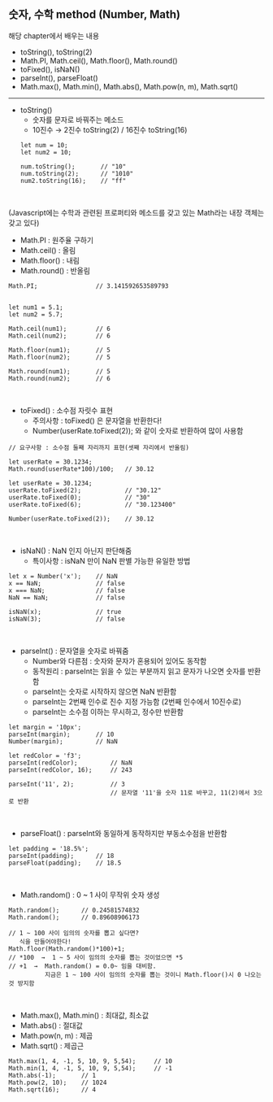 ## 숫자, 수학 method (Number, Math)
해당 chapter에서 배우는 내용   
- toString(), toString(2)   
- Math.PI, Math.ceil(), Math.floor(), Math.round()   
- toFixed(), isNaN()   
- parseInt(), parseFloat()   
- Math.max(), Math.min(), Math.abs(), Math.pow(n, m), Math.sqrt()   

* * *

- toString()   
  * 숫자를 문자로 바꿔주는 메소드   
  * 10진수 → 2진수 toString(2) / 16진수 toString(16)   
  ```
  let num = 10;
  let num2 = 10;

  num.toString();       // "10"
  num.toString(2);      // "1010"
  num2.toString(16);    // "ff"
  ```
  <br>

(Javascript에는 수학과 관련된 프로퍼티와 메소드를 갖고 있는 Math라는 내장 객체는 갖고 있다)
- Math.PI : 원주율 구하기
- Math.ceil() : 올림   
- Math.floor() : 내림   
- Math.round() : 반올림    
```
Math.PI;                // 3.141592653589793


let num1 = 5.1;
let num2 = 5.7;

Math.ceil(num1);        // 6
Math.ceil(num2);        // 6

Math.floor(num1);       // 5
Math.floor(num2);       // 5

Math.round(num1);       // 5
Math.round(num2);       // 6
```
<br>

- toFixed() : 소수점 자릿수 표현   
  * 주의사항 : toFixed() 은 문자열을 반환한다!   
  * Number(userRate.toFixed(2)); 와 같이 숫자로 반환하여 많이 사용함   

```
// 요구사항 : 소수점 둘째 자리까지 표현(셋째 자리에서 반올림)

let userRate = 30.1234;
Math.round(userRate*100)/100;   // 30.12

let userRate = 30.1234;
userRate.toFixed(2);            // "30.12"
userRate.toFixed(0);            // "30"
userRate.toFixed(6);            // "30.123400"

Number(userRate.toFixed(2));    // 30.12
```
<br>

- isNaN() : NaN 인지 아닌지 판단해줌   
  * 특이사항 : isNaN 만이 NaN 판별 가능한 유일한 방법   
```
let x = Number('x');    // NaN
x == NaN;               // false
x === NaN;              // false
NaN == NaN;             // false

isNaN(x);               // true
isNaN(3);               // false
```
<br>

- parseInt() : 문자열을 숫자로 바꿔줌   
  * Number와 다른점 : 숫자와 문자가 혼용되어 있어도 동작함   
  * 동작원리 : parseInt는 읽을 수 있는 부분까지 읽고 문자가 나오면 숫자를 반환함   
  * parseInt는 숫자로 시작하지 않으면 NaN 반환함   
  * parseInt는 2번째 인수로 진수 지정 가능함 (2번째 인수에서 10진수로)   
  * parseInt는 소수점 이하는 무시하고, 정수만 반환함
```
let margin = '10px';
parseInt(margin);       // 10
Number(margin);         // NaN

let redColor = 'f3';
parseInt(redColor);         // NaN
parseInt(redColor, 16);     // 243

parseInt('11', 2);          // 3
                            // 문자열 '11'을 숫자 11로 바꾸고, 11(2)에서 3으로 반환
```
<br>

- parseFloat() : parseInt와 동일하게 동작하지만 부동소수점을 반환함   
```
let padding = '18.5%';
parseInt(padding);      // 18
parseFloat(padding);    // 18.5
```
<br>

- Math.random() : 0 ~ 1 사이 무작위 숫자 생성
```
Math.random();      // 0.24581574832
Math.random();      // 0.89608906173

// 1 ~ 100 사이 임의의 숫자를 뽑고 싶다면?
   식을 만들어야한다!
Math.floor(Math.random()*100)+1;
// *100  →  1 ~ 5 사이 임의의 숫자를 뽑는 것이었으면 *5
// +1  →  Math.random() = 0.0~ 임을 대비함.
          지금은 1 ~ 100 사이 임의의 숫자를 뽑는 것이니 Math.floor()시 0 나오는 것 방지함
```
<br>

- Math.max(), Math.min() : 최대값, 최소값   
- Math.abs() : 절대값   
- Math.pow(n, m) : 제곱   
- Math.sqrt() : 제곱근   
```
Math.max(1, 4, -1, 5, 10, 9, 5,54);     // 10 
Math.min(1, 4, -1, 5, 10, 9, 5,54);     // -1
Math.abs(-1);       // 1
Math.pow(2, 10);    // 1024
Math.sqrt(16);      // 4
```
<br>
